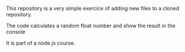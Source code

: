 

This repository is a very simple exercice of adding new files to a cloned repository.

The code calculates a random float number and show the result in the console


It is part of a node.js course.